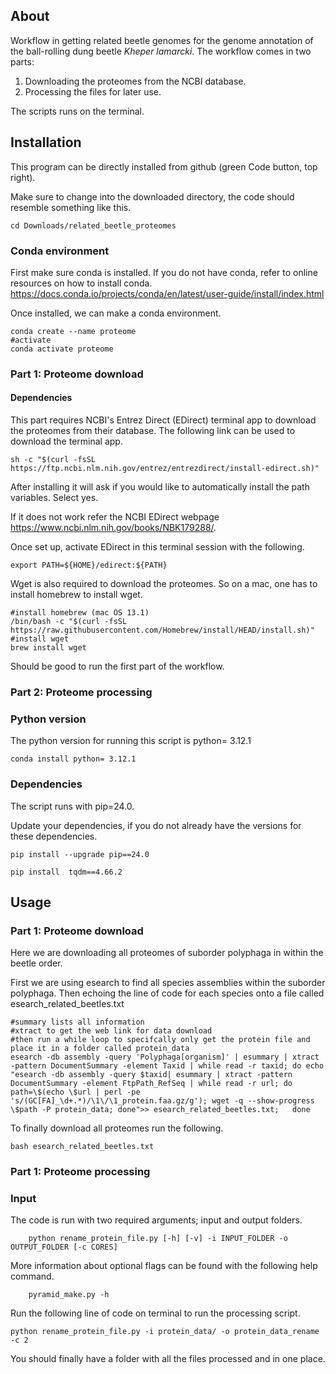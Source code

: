 ## About
Workflow in getting related beetle genomes for the genome annotation of the ball-rolling dung beetle *Kheper lamarcki*. The workflow comes in two parts:
1. Downloading the proteomes from the NCBI database.
1. Processing the files for later use.

The scripts runs on the terminal.


## Installation
This program can be directly installed from github (green Code button, top right).

Make sure to change into the downloaded directory, the code should resemble something like this.
```bash=
cd Downloads/related_beetle_proteomes
```

### Conda environment
First make sure conda is installed. If you do not have conda, refer to online resources on how to install conda.
https://docs.conda.io/projects/conda/en/latest/user-guide/install/index.html

Once installed, we can make a conda environment.

```bash=
conda create --name proteome
#activate
conda activate proteome
```
### Part 1: Proteome download
#### Dependencies
This part requires  NCBI's Entrez Direct (EDirect) terminal app to download the proteomes from their database. The following link can be used to download the terminal app.
```bash=
sh -c "$(curl -fsSL https://ftp.ncbi.nlm.nih.gov/entrez/entrezdirect/install-edirect.sh)"
```
After installing it will  ask if you would like to automatically install the path variables. Select yes.

If it does not work refer the NCBI EDirect webpage https://www.ncbi.nlm.nih.gov/books/NBK179288/.



Once set up, activate EDirect in this terminal session with the following.

```bash=
export PATH=${HOME}/edirect:${PATH}
```


Wget is also required to download the proteomes. So on a mac, one has to install homebrew to install wget.
```bash=
#install homebrew (mac OS 13.1)
/bin/bash -c "$(curl -fsSL https://raw.githubusercontent.com/Homebrew/install/HEAD/install.sh)"
#install wget
brew install wget
```
Should be good to run the first part of the workflow.

### Part 2: Proteome processing
### Python version
The python version for running this script is python= 3.12.1 
```bash=
conda install python= 3.12.1 
```

### Dependencies
The script runs with pip=24.0.

Update your dependencies, if you do not already have the versions for these dependencies.

```bash=
pip install --upgrade pip==24.0

pip install  tqdm==4.66.2
```

## Usage

### Part 1:  Proteome download
Here we are downloading all proteomes of suborder polyphaga in within the beetle order. 

First we are using esearch to find all species assemblies within the suborder polyphaga.
Then echoing the line of code for each species onto a file called esearch_related_beetles.txt
```bash=
#summary lists all information
#xtract to get the web link for data download
#then run a while loop to specifcally only get the protein file and place it in a folder called protein_data
esearch -db assembly -query 'Polyphaga[organism]' | esummary | xtract -pattern DocumentSummary -element Taxid | while read -r taxid; do echo "esearch -db assembly -query $taxid| esummary | xtract -pattern DocumentSummary -element FtpPath_RefSeq | while read -r url; do path=\$(echo \$url | perl -pe 's/(GC[FA]_\d+.*)/\1\/\1_protein.faa.gz/g'); wget -q --show-progress \$path -P protein_data; done">> esearch_related_beetles.txt;   done
```

To finally download all proteomes run the following.
```bash=
bash esearch_related_beetles.txt
```

### Part 1:  Proteome processing
### Input
The code is run with two required arguments; input and output folders.  
```bash=
    python rename_protein_file.py [-h] [-v] -i INPUT_FOLDER -o OUTPUT_FOLDER [-c CORES]
```
More information about optional flags can be found with the following help command.
```bash=
    pyramid_make.py -h
```

Run the following line of code on terminal to run the processing script.
```bash=
python rename_protein_file.py -i protein_data/ -o protein_data_rename -c 2
```

You should finally have a folder with all the files processed and in one place. 

